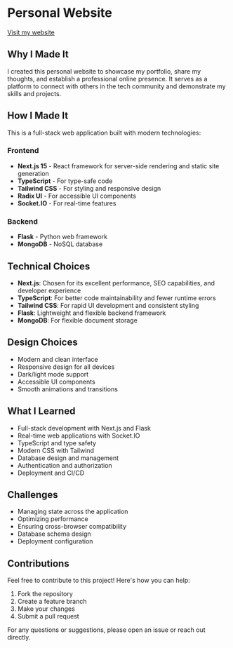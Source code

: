 # Personal Website

[Visit my website](https://amaanbilwarcom.vercel.app/)

## Why I Made It
I created this personal website to showcase my portfolio, share my thoughts, and establish a professional online presence. It serves as a platform to connect with others in the tech community and demonstrate my skills and projects.

## How I Made It
This is a full-stack web application built with modern technologies:

### Frontend
- **Next.js 15** - React framework for server-side rendering and static site generation
- **TypeScript** - For type-safe code
- **Tailwind CSS** - For styling and responsive design
- **Radix UI** - For accessible UI components
- **Socket.IO** - For real-time features

### Backend
- **Flask** - Python web framework
- **MongoDB** - NoSQL database

## Technical Choices
- **Next.js**: Chosen for its excellent performance, SEO capabilities, and developer experience
- **TypeScript**: For better code maintainability and fewer runtime errors
- **Tailwind CSS**: For rapid UI development and consistent styling
- **Flask**: Lightweight and flexible backend framework
- **MongoDB**: For flexible document storage

## Design Choices
- Modern and clean interface
- Responsive design for all devices
- Dark/light mode support
- Accessible UI components
- Smooth animations and transitions

## What I Learned
- Full-stack development with Next.js and Flask
- Real-time web applications with Socket.IO
- TypeScript and type safety
- Modern CSS with Tailwind
- Database design and management
- Authentication and authorization
- Deployment and CI/CD

## Challenges

- Managing state across the application
- Optimizing performance
- Ensuring cross-browser compatibility
- Database schema design
- Deployment configuration

## Contributions
Feel free to contribute to this project! Here's how you can help:
1. Fork the repository
2. Create a feature branch
3. Make your changes
4. Submit a pull request

For any questions or suggestions, please open an issue or reach out directly.
